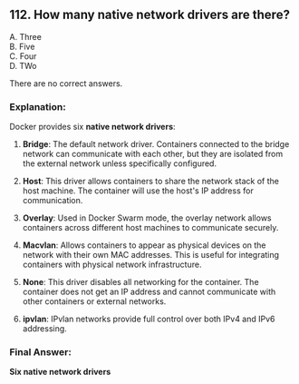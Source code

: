 ## 112. How many native network drivers are there?
A. Three  
B. Five  
C. Four  
D. TWo  


There are no correct answers.

### **Explanation:**

Docker provides six **native network drivers**:

1. **Bridge**: The default network driver. Containers connected to the bridge network can communicate with each other, but they are isolated from the external network unless specifically configured.

2. **Host**: This driver allows containers to share the network stack of the host machine. The container will use the host's IP address for communication.

3. **Overlay**: Used in Docker Swarm mode, the overlay network allows containers across different host machines to communicate securely.

4. **Macvlan**: Allows containers to appear as physical devices on the network with their own MAC addresses. This is useful for integrating containers with physical network infrastructure.

5. **None**: This driver disables all networking for the container. The container does not get an IP address and cannot communicate with other containers or external networks.

6. **ipvlan**:	IPvlan networks provide full control over both IPv4 and IPv6 addressing.

### **Final Answer:**
**Six native network drivers**
